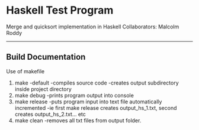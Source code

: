 # Haskell Test Program
Merge and quicksort implementation in Haskell
Collaborators: 
  Malcolm Roddy

---

## **Build Documentation**
Use of makefile 
1. make
   -default
   -compiles source code
   -creates output subdirectory inside project directory
2. make debug
   -prints program output into console
3. make release
   -puts program input into text file automatically incremented
   -ie first make release creates output_hs_1.txt, second creates output_hs_2.txt... etc
4. make clean
   -removes all txt files from output folder. 
